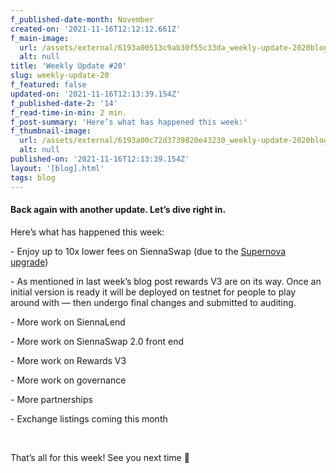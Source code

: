 ```yaml
---
f_published-date-month: November
created-on: '2021-11-16T12:12:12.661Z'
f_main-image:
  url: /assets/external/6193a00513c9ab30f55c33da_weekly-update-2020blog.jpg
  alt: null
title: 'Weekly Update #20'
slug: weekly-update-20
f_featured: false
updated-on: '2021-11-16T12:13:39.154Z'
f_published-date-2: '14'
f_read-time-in-min: 2 min.
f_post-summary: 'Here’s what has happened this week:'
f_thumbnail-image:
  url: /assets/external/6193a00c72d3739820e43230_weekly-update-2020blog20thump.jpg
  alt: null
published-on: '2021-11-16T12:13:39.154Z'
layout: '[blog].html'
tags: blog
---
```


#### Back again with another update. Let’s dive right in.

Here’s what has happened this week:

\- Enjoy up to 10x lower fees on SiennaSwap (due to the [Supernova upgrade](https://scrt.network/blog/supernova-mainnet-upgrade-complete))

\- As mentioned in last week’s blog post rewards V3 are on its way. Once an initial version is ready it will be deployed on testnet for people to play around with — then undergo final changes and submitted to auditing.

\- More work on SiennaLend

\- More work on SiennaSwap 2.0 front end

\- More work on Rewards V3

\- More work on governance

\- More partnerships

\- Exchange listings coming this month

‍

That’s all for this week! See you next time 🚀

‍
